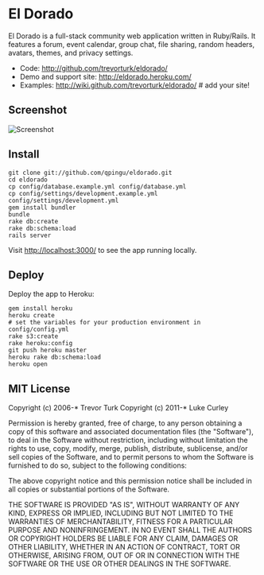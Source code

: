 El Dorado
=========

El Dorado is a full-stack community web application written in Ruby/Rails.
It features a forum, event calendar, group chat, file sharing, random headers,
avatars, themes, and privacy settings.

- Code: <http://github.com/trevorturk/eldorado/>
- Demo and support site: <http://eldorado.heroku.com/>
- Examples: <http://wiki.github.com/trevorturk/eldorado/> # add your site!


Screenshot
----------

![Screenshot](http://s3.amazonaws.com/trevorturk/eldorado.png)


Install
----------

    git clone git://github.com/qpingu/eldorado.git
    cd eldorado
    cp config/database.example.yml config/database.yml
    cp config/settings/development.example.yml config/settings/development.yml
    gem install bundler
    bundle
    rake db:create
    rake db:schema:load
    rails server

Visit <http://localhost:3000/> to see the app running locally.


Deploy
------

Deploy the app to Heroku:

    gem install heroku
    heroku create
    # set the variables for your production environment in config/config.yml
    rake s3:create
    rake heroku:config
    git push heroku master
    heroku rake db:schema:load
    heroku open


MIT License
-----------

Copyright (c) 2006-* Trevor Turk
Copyright (c) 2011-* Luke Curley

Permission is hereby granted, free of charge, to any person
obtaining a copy of this software and associated documentation
files (the "Software"), to deal in the Software without
restriction, including without limitation the rights to use,
copy, modify, merge, publish, distribute, sublicense, and/or sell
copies of the Software, and to permit persons to whom the
Software is furnished to do so, subject to the following
conditions:

The above copyright notice and this permission notice shall be
included in all copies or substantial portions of the Software.

THE SOFTWARE IS PROVIDED "AS IS", WITHOUT WARRANTY OF ANY KIND,
EXPRESS OR IMPLIED, INCLUDING BUT NOT LIMITED TO THE WARRANTIES
OF MERCHANTABILITY, FITNESS FOR A PARTICULAR PURPOSE AND
NONINFRINGEMENT. IN NO EVENT SHALL THE AUTHORS OR COPYRIGHT
HOLDERS BE LIABLE FOR ANY CLAIM, DAMAGES OR OTHER LIABILITY,
WHETHER IN AN ACTION OF CONTRACT, TORT OR OTHERWISE, ARISING
FROM, OUT OF OR IN CONNECTION WITH THE SOFTWARE OR THE USE OR
OTHER DEALINGS IN THE SOFTWARE.
